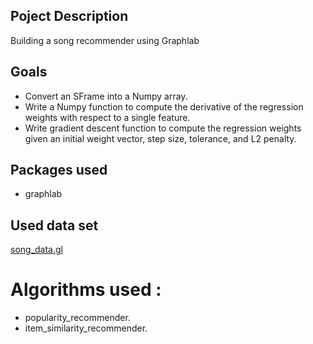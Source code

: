 ## Poject Description 
Building a song recommender using Graphlab

## Goals
- Convert an SFrame into a Numpy array.
- Write a Numpy function to compute the derivative of the regression weights with respect to a single feature.
- Write gradient descent function to compute the regression weights given an initial weight vector, step size, tolerance, and L2 penalty.

## Packages used 
- graphlab

## Used data set 
[song_data.gl](https://github.com/Magho/Song-Recommender/tree/master/song_data.gl)

# Algorithms used :
- popularity_recommender.
- item_similarity_recommender.
